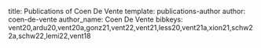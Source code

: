 title: Publications of Coen De Vente
template: publications-author
author: coen-de-vente
author_name: Coen De Vente
bibkeys: vent20,ardu20,vent20a,gonz21,vent22,vent21,less20,vent21a,xion21,schw22a,schw22,lemi22,vent18
